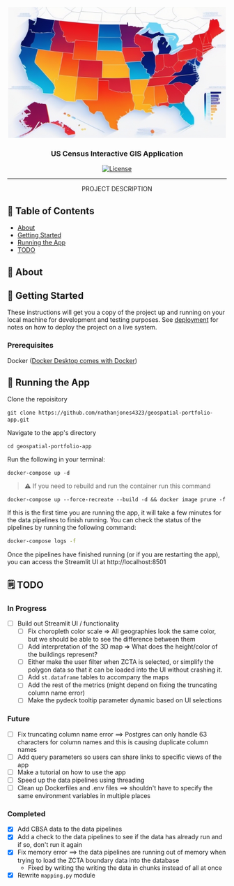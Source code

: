 <p align="center">
  <a href="" rel="noopener">
  <!-- Use the image stored in this relative path `images/logo.png` as the src attribute of the img tag. -->
  <img width=500px height=300px src="images/logo.png" alt="Project logo"></a>
</p>

<h3 align="center">US Census Interactive GIS Application</h3>

<div align="center">

[![License](https://img.shields.io/badge/license-MIT-blue.svg)](/LICENSE)

</div>

---

<p align="center"> PROJECT DESCRIPTION
    <br> 
</p>

## 📝 Table of Contents

- [About](#about)
- [Getting Started](#getting_started)
- [Running the App](#usage)
- [TODO](#todo)

## 🧐 About <a name = "about"></a>


## 🏁 Getting Started <a name = "getting_started"></a>

These instructions will get you a copy of the project up and running on your local machine for development and testing purposes. See [deployment](#deployment) for notes on how to deploy the project on a live system.

### Prerequisites

Docker ([Docker Desktop comes with Docker](https://www.docker.com/products/docker-desktop/))

## 🏃 Running the App <a name = "usage"></a>

Clone the repoisitory
```
git clone https://github.com/nathanjones4323/geospatial-portfolio-app.git
```

Navigate to the app's directory
```
cd geospatial-portfolio-app
```

Run the following in your terminal:
```
docker-compose up -d
```

> :warning: If you need to rebuild and run the container run this command
```
docker-compose up --force-recreate --build -d && docker image prune -f
```

If this is the first time you are running the app, it will take a few minutes for the data pipelines to finish running. You can check the status of the pipelines by running the following command:

```bash
docker-compose logs -f
```

Once the pipelines have finished running (or if you are restarting the app), you can access the Streamlit UI at http://localhost:8501

## 🗒️ TODO <a name = "todo"></a>

### In Progress

- [ ] Build out Streamlit UI / functionality
  - [ ] Fix choropleth color scale => All geographies look the same color, but we should be able to see the difference between them
  - [ ] Add interpretation of the 3D map => What does the height/color of the buildings represent?
  - [ ] Either make the user filter when ZCTA is selected, or simplify the polygon data so that it can be loaded into the UI without crashing it.
  - [ ] Add `st.dataframe` tables to accompany the maps
  - [ ] Add the rest of the metrics (might depend on fixing the truncating column name error)
  - [ ] Make the pydeck tooltip parameter dynamic based on UI selections

### Future

- [ ] Fix truncating column name error ==> Postgres can only handle 63 characters for column names and this is causing duplicate column names
- [ ] Add query parameters so users can share links to specific views of the app
- [ ] Make a tutorial on how to use the app
- [ ] Speed up the data pipelines using threading
- [ ] Clean up Dockerfiles and .env files ==> shouldn't have to specify the same environment variables in multiple places

### Completed

- [x] Add CBSA data to the data pipelines
- [x] Add a check to the data pipelines to see if the data has already run and if so, don't run it again
- [x] Fix memory error ==> the data pipelines are running out of memory when trying to load the ZCTA boundary data into the database
  - Fixed by writing the writing the data in chunks instead of all at once
- [x] Rewrite `mapping.py` module
